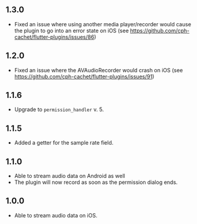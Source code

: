 ## 1.3.0
* Fixed an issue where using another media player/recorder would cause the plugin to go into an error state on iOS (see https://github.com/cph-cachet/flutter-plugins/issues/86)

## 1.2.0
* Fixed an issue where the AVAudioRecorder would crash on iOS (see https://github.com/cph-cachet/flutter-plugins/issues/91)

## 1.1.6
* Upgrade to `permission_handler` v. 5.

## 1.1.5
* Added a getter for the sample rate field. 

## 1.1.0
* Able to stream audio data on Android as well
* The plugin will now record as soon as the permission dialog ends. 

## 1.0.0
* Able to stream audio data on iOS.
